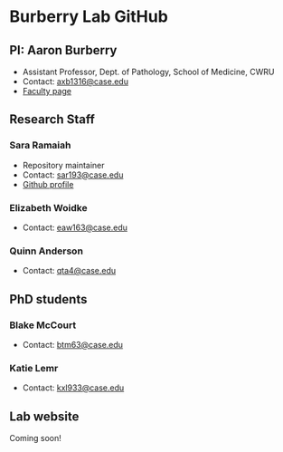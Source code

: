 # Burberry Lab GitHub

## PI: Aaron Burberry
- Assistant Professor, Dept. of Pathology, School of Medicine, CWRU
- Contact: <axb1316@case.edu>
- [Faculty page](https://case.edu/medicine/pathology/faculty/aaron-burberry)

## Research Staff

### Sara Ramaiah
- Repository maintainer
- Contact: <sar193@case.edu>
- [Github profile](https://github.com/saramaiah)

### Elizabeth Woidke
- Contact: <eaw163@case.edu>
  
### Quinn Anderson
- Contact: <qta4@case.edu>

## PhD students

### Blake McCourt
- Contact: <btm63@case.edu>
  
### Katie Lemr
- Contact: <kxl933@case.edu>
  
## Lab website
Coming soon!

